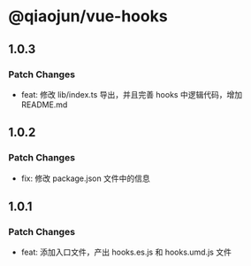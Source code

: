 # @qiaojun/vue-hooks

## 1.0.3

### Patch Changes

- feat: 修改 lib/index.ts 导出，并且完善 hooks 中逻辑代码，增加 README.md

## 1.0.2

### Patch Changes

- fix: 修改 package.json 文件中的信息

## 1.0.1

### Patch Changes

- feat: 添加入口文件，产出 hooks.es.js 和 hooks.umd.js 文件
